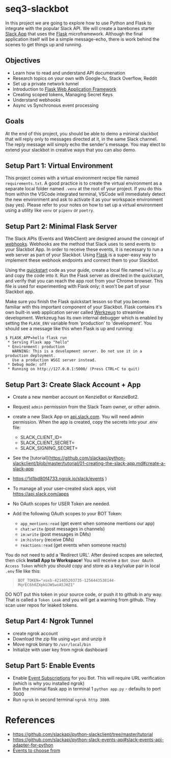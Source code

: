 # seq3-slackbot
In this project we are going to explore how to use Python and Flask to integrate with the popular Slack API.  We will create a barebones starter [Slack App](https://api.slack.com/start) that uses the [Flask](https://palletsprojects.com/p/flask/) microframework.    Although the final application itself will be a simple message-echo, there is work behind the scenes to get things up and running.

## Objectives
- Learn how to read and understand API documenation
- Research topics on your own with Google-fu, Stack Overflow, Reddit
- Set up a private network tunnel
- Introduction to [Flask Web Application Framework](https://palletsprojects.com/p/flask/)
- Creating scoped tokens, Managing Secret Keys
- Understand webhooks
- Async vs Synchronous event processing

## Goals
At the end of this project, you should be able to demo a minimal slackbot that will reply only to messages directed at it, in the same Slack channel.  The reply message will simply echo the sender's message.  You may elect to extend your slackbot in creative ways that you can also demo.

## Setup Part 1: Virtual Environment
This project comes with a virtual environment recipe file named `requirements.txt`.  A good practice is to create the virtual environment as a separate local folder named `.venv` at the root of your project.  If you do this from within the VSCode integrated terminal, VSCode will immediately detect the new environment and ask to activate it as your workspace environment (say yes).  Please refer to your notes on how to set up a virtual environment using a utility like `venv` or `pipenv` or `poetry`.

## Setup Part 2: Minimal Flask Server
The Slack APIs (Events and WebClient) are designed around the concept of [webhooks](https://codeburst.io/what-are-webhooks-b04ec2bf9ca2).  Webhooks are the method that Slack uses to send events to your Slackbot App.  In order to receive these events, it is necessary to run a web server as part of your Slackbot.  Using [Flask](https://palletsprojects.com/p/flask/) is a super-easy way to implement these webhook endpoints and connect them to your Slackbot.

Using the [quickstart](https://flask.palletsprojects.com/en/1.1.x/quickstart/) code as your guide, create a local file named `hello.py` and copy the code into it.  Run the Flask server as directed in the quickstart, and verify that you can reach the app root from your Chrome browser.  This file is used for experimenting with Flask only; it won't be part of your Slackbot app.

Make sure you finish the Flask quickstart lesson so that you become familiar with this important component of your Slackbot.  Flask contains it's own built-in web application server called [Werkzeug](https://werkzeug.palletsprojects.com/en/1.0.x/) to streamline development.  Werkzeug has its own internal debugger which is enabled by setting the `FLASK_ENV` variable from 'production' to 'development'. You should see a message like this when Flask is up and running:
```console
$ FLASK_APP=hello flask run
 * Serving Flask app "hello"
 * Environment: production
   WARNING: This is a development server. Do not use it in a production deployment.
   Use a production WSGI server instead.
 * Debug mode: off
 * Running on http://127.0.0.1:5000/ (Press CTRL+C to quit)
 ```


## Setup Part 3: Create Slack Account + App
- Create a new member account on KenzieBot or KenzieBot2.
- Request `admin` permission from the Slack Team owner, or other admin.

- create a new Slack App on [api.slack.com](api.slack.com). You will need admin permission.  When the app is created, copy the secrets into your .env file:
    - SLACK_CLIENT_ID=<your slack client_id>
    - SLACK_CLIENT_SECRET=<your slack client_secret>
    - SLACK_SIGNING_SECRET=<your slack signing_secret>
- See the [tutorial](https://github.com/slackapi/python-slackclient/blob/master/tutorial/01-creating-the-slack-app.md#create-a-slack-app
- https://1d1bd80f4733.ngrok.io/slack/events
)
- To manage all your user-created slack apps, visit https://api.slack.com/apps
- No OAuth scopes for USER Token are needed.
- Add the following OAuth scopes to your BOT Token:
    - `app_mentions:read` (get event when someone mentions our app)
    - `chat:write` (post messages in channels)
    - `im:write` (post messages in DMs)
    - `im:history` (receive DMs)
    - `reactions:read` (get events when someone reacts)

You do not need to add a 'Redirect URL'.  After desired scopes are selected, then click **Install App to Workspace**!  You will receive a `Bot User OAuth Access Token` which you should copy and store as a key/value pair in local `.env` file like this:
>`BOT_TOKEN="xoxb-421405203735-1256443538144-MqrEC6h0ZXpkUJWSwoA5JHZ1"`

DO NOT put this token in your source code, or push it to github in any way.  That is called a `Token Leak` and you will get a warning from github.  They scan user repos for leaked tokens.

## Setup Part 4: Ngrok Tunnel
- create ngrok account
- Download the zip file using `wget` and unzip it
- Move ngrok binary to `/usr/local/bin`
- Initialize with user key from ngrok dashboard

## Setup Part 5: Enable Events
- Enable [Event Subscriptions](https://api.slack.com/events-api#subscriptions) for you Bot.  This will require URL verification (which is why you installed ngrok)
- Run the minimal flask app in terminal 1 `python app.py` - defaults to port 3000
- Run `ngrok` in second terminal `ngrok http 3000`.


# References
- https://github.com/slackapi/python-slackclient/tree/master/tutorial
- https://github.com/slackapi/python-slack-events-api#slack-events-api-adapter-for-python
- [Events to choose from](https://api.slack.com/events-api#subscriptions)